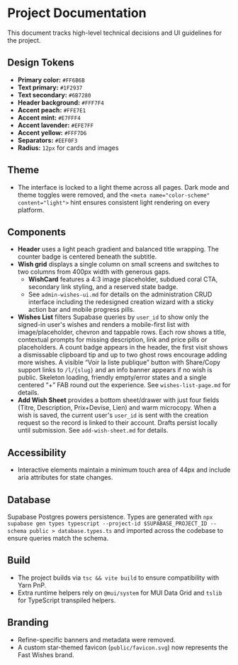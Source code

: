 # Project Documentation

This document tracks high-level technical decisions and UI guidelines for the project.

## Design Tokens
- **Primary color:** `#FF6B6B`
- **Text primary:** `#1F2937`
- **Text secondary:** `#6B7280`
- **Header background:** `#FFF7F4`
- **Accent peach:** `#FFE7E1`
- **Accent mint:** `#E7FFF4`
- **Accent lavender:** `#EFE7FF`
- **Accent yellow:** `#FFF7D6`
- **Separators:** `#EEF0F3`
- **Radius:** `12px` for cards and images

## Theme
- The interface is locked to a light theme across all pages. Dark mode and theme toggles were removed, and the `<meta name="color-scheme" content="light">` hint ensures consistent light rendering on every platform.

## Components
- **Header** uses a light peach gradient and balanced title wrapping. The counter badge is centered beneath the subtitle.
- **Wish grid** displays a single column on small screens and switches to two columns from 400px width with generous gaps.
  - **WishCard** features a 4:3 image placeholder, subdued coral CTA, secondary link styling, and a reserved state badge.
  - See `admin-wishes-ui.md` for details on the administration CRUD interface including the redesigned creation wizard with a sticky action bar and mobile progress pills.
- **Wishes List** filters Supabase queries by `user_id` to show only the signed-in user's wishes and renders a mobile-first list with image/placeholder, chevron and tappable rows. Each row shows a title, contextual prompts for missing description, link and price pills or placeholders. A count badge appears in the header, the first visit shows a dismissable clipboard tip and up to two ghost rows encourage adding more wishes. A visible “Voir la liste publique” button with Share/Copy support links to `/l/{slug}` and an info banner appears if no wish is public. Skeleton loading, friendly empty/error states and a single centered “+” FAB round out the experience. See `wishes-list-page.md` for details.
- **Add Wish Sheet** provides a bottom sheet/drawer with just four fields (Titre, Description, Prix+Devise, Lien) and warm microcopy. When a wish is saved, the current user's `user_id` is sent with the creation request so the record is linked to their account. Drafts persist locally until submission. See `add-wish-sheet.md` for details.

## Accessibility
- Interactive elements maintain a minimum touch area of 44px and include aria attributes for state changes.

## Database
Supabase Postgres powers persistence. Types are generated with `npx supabase gen types typescript --project-id $SUPABASE_PROJECT_ID --schema public > database.types.ts` and imported across the codebase to ensure queries match the schema.

## Build
- The project builds via `tsc && vite build` to ensure compatibility with Yarn PnP.
- Extra runtime helpers rely on `@mui/system` for MUI Data Grid and `tslib` for TypeScript transpiled helpers.

## Branding
- Refine-specific banners and metadata were removed.
- A custom star-themed favicon (`public/favicon.svg`) now represents the Fast Wishes brand.

